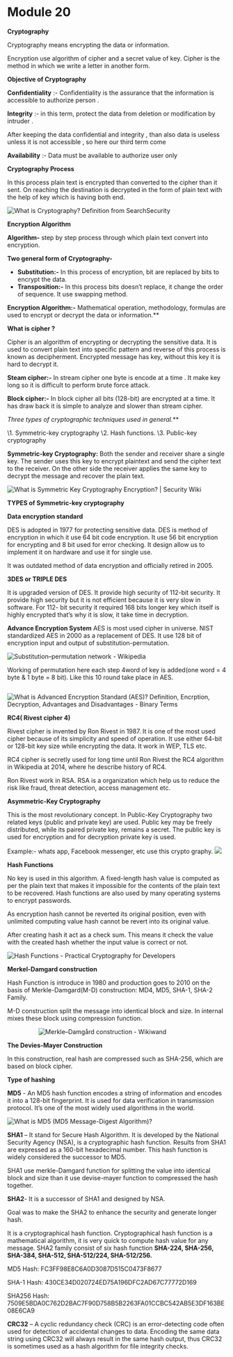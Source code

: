 # Module 20

**Cryptography**

Cryptography means encrypting the data or information.

Encryption use algorithm of cipher and a secret value of key. Cipher is the method in which we write a letter in another form.

**Objective of Cryptography**

**Confidentiality** :- Confidentiality is the assurance that the information is accessible to authorize person .

**Integrity** :-  in this term, protect the data from deletion or modification by intruder .

After keeping the data confidential and integrity , than also data is useless unless it is not accessible , so here our third term come 

**Availability** :-  Data must be available to authorize user only

**Cryptography Process**

In this process plain text is encrypted than converted to the cipher than it sent. On reaching the destination is decrypted in the form of plain text with the help of key which is having both end.

![What is Cryptography? Definition from SearchSecurity](Aspose.Words.fa3739e5-5ebe-4e81-9377-b42c5f0c86fa.001.jpeg)

**Encryption Algorithm**

**Algorithm-** step by step process through which plain text convert into encryption.

**Two general form of Cryptography-** 

- **Substitution:-** In this process of encryption, bit are replaced by bits to encrypt the data.
- **Transposition:-** In this process bits doesn’t replace, it change the order of sequence. It use swapping method.

**Encryption Algorithm:-** Mathematical operation, methodology, formulas are used to encrypt or decrypt the data or information.** 


**What is cipher ?**

Cipher is an algorithm of encrypting or decrypting the sensitive data. It is used to convert plain text into specific pattern and reverse of this process is known as decipherment. Encrypted message has key, without this key it is hard to decrypt it.

**Steam cipher:-** In stream cipher one byte is encode at a time . It make key long so it is difficult to perform brute force attack.

**Block cipher:-** In block cipher all bits (128-bit) are encrypted at a time. It has draw back it is simple to analyze and slower than stream cipher.


**Three types of cryptographic techniques used in general*.***

\1. Symmetric-key cryptography
\2. Hash functions.
\3. Public-key cryptography

**Symmetric-key Cryptography:** Both the sender and receiver share a single key. The sender uses this key to encrypt plaintext and send the cipher text to the receiver. On the other side the receiver applies the same key to decrypt the message and recover the plain text.

![What is Symmetric Key Cryptography Encryption? | Security Wiki](Aspose.Words.fa3739e5-5ebe-4e81-9377-b42c5f0c86fa.002.png)



**TYPES of Symmetric-key cryptography**

**Data encryption standard**

DES is adopted in 1977 for protecting sensitive data. DES is method of encryption in which it use 64 bit code encryption. It use 56 bit encryption for encrypting and 8 bit used for error checking. It design allow us to implement it on hardware and use it for single use.

It was outdated method of data encryption and officially retired in 2005.

**3DES or TRIPLE DES**

It is upgraded version of DES. It provide high security of 112-bit security. It provide high security but it is not efficient because it is very slow in software. For 112- bit security it required 168 bits longer key which itself is highly encrypted that’s why it is slow, it take time in decryption.

**Advance Encryption System**
AES is most used cipher in universe. NIST standardized AES in 2000 as a replacement of DES. It use 128 bit of encryption input and output of substitution-permutation.

![Substitution–permutation network - Wikipedia](Aspose.Words.fa3739e5-5ebe-4e81-9377-b42c5f0c86fa.003.png) 

Working of permutation here each step 4word of key is added(one word = 4 byte & 1 byte = 8 bit). Like this 10 round take place in AES.

`         `![What is Advanced Encryption Standard (AES)? Definition, Encrption,  Decryption, Advantages and Disadvantages - Binary Terms](Aspose.Words.fa3739e5-5ebe-4e81-9377-b42c5f0c86fa.004.jpeg)

**RC4( Rivest cipher 4)**

Rivest cipher is invented by Ron Rivest in 1987. It is  one of the most used cipher because of its simplicity and speed of operation. It use either 64-bit or 128-bit key size while encrypting the data. It work in WEP, TLS etc.

RC4 cipher is secretly used for long time until Ron Rivest the RC4 algorithm in Wikipedia at 2014, where he describe history of RC4.

Ron Rivest work in RSA. RSA is a organization which help us to reduce the risk like fraud, threat detection, access management etc.

**Asymmetric-Key Cryptography**

This is the most revolutionary concept. In Public-Key Cryptography two related keys (public and private key) are used. Public key may be freely distributed, while its paired private key, remains a secret. The public key is used for encryption and for decryption private key is used.

Example:- whats app, Facebook messenger, etc use this crypto graphy.
![](Aspose.Words.fa3739e5-5ebe-4e81-9377-b42c5f0c86fa.005.png)

**Hash Functions**

No key is used in this algorithm. A fixed-length hash value is computed as per the plain text that makes it impossible for the contents of the plain text to be recovered. Hash functions are also used by many operating systems to encrypt passwords.

As encryption hash cannot be reverted its original position, even with unlimited computing value hash cannot be revert into its original value.

After creating hash it act as a check sum. This means it check the value with the created hash whether the input value is correct or not.

![Hash Functions - Practical Cryptography for Developers](Aspose.Words.fa3739e5-5ebe-4e81-9377-b42c5f0c86fa.006.jpeg)

**Merkel-Damgard construction**

Hash Function is introduce in 1980 and production goes to 2010 on the basis of Merkle-Damgard(M-D) construction: MD4, MD5, SHA-1, SHA-2 Family.

M-D construction split the message into identical block and size. In internal mixes these block using compression function.

`          `![Merkle–Damgård construction - Wikiwand](Aspose.Words.fa3739e5-5ebe-4e81-9377-b42c5f0c86fa.007.png)

**The Devies-Mayer Construction**

In this construction, real hash are compressed such as SHA-256, which are based on block cipher.


**Type of hashing** 

**MD5** - An MD5 hash function encodes a string of information and encodes it into a 128-bit fingerprint. It is used for data verification in transmission protocol. It’s one of the most widely used algorithms in the world.

![What is MD5 (MD5 Message-Digest Algorithm)?](Aspose.Words.fa3739e5-5ebe-4e81-9377-b42c5f0c86fa.008.jpeg)

**SHA1** – It stand for Secure Hash Algorithm. It is developed by the National Security Agency (NSA), is a cryptographic hash function. Results from SHA1 are expressed as a 160-bit hexadecimal number. This hash function is widely considered the successor to MD5.

SHA1 use merkle-Damgard function for splitting the value into identical block and size than it use devise-mayer function to compressed the hash together.

**SHA2**- It is a successor of SHA1 and designed by NSA. 

Goal was to make the SHA2 to enhance the security and generate longer hash.

It is a cryptographical hash function. Cryptographical hash function is a mathematical algorithm, it is very quick to compute hash value for any message. SHA2 family consist of six hash function **SHA-224, SHA-256, SHA-384, SHA-512, SHA-512/224, SHA-512/256.** 

MD5 Hash: FC3FF98E8C6A0D3087D515C0473F8677

SHA-1 Hash: 430CE34D020724ED75A196DFC2AD67C77772D169

SHA256 Hash: 7509E5BDA0C762D2BAC7F90D758B5B2263FA01CCBC542AB5E3DF163BE08E6CA9

**CRC32** – A cyclic redundancy check (CRC) is an error-detecting code often used for detection of accidental changes to data. Encoding the same data string using CRC32 will always result in the same hash output, thus CRC32 is sometimes used as a hash algorithm for file integrity checks.


